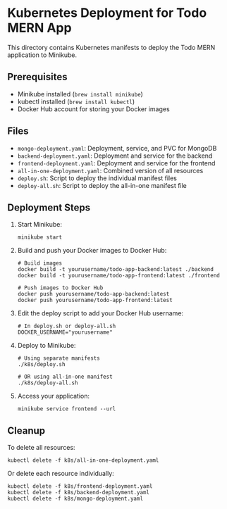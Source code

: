 # Kubernetes Deployment for Todo MERN App

This directory contains Kubernetes manifests to deploy the Todo MERN application to Minikube.

## Prerequisites

- Minikube installed (`brew install minikube`)
- kubectl installed (`brew install kubectl`)
- Docker Hub account for storing your Docker images

## Files

- `mongo-deployment.yaml`: Deployment, service, and PVC for MongoDB
- `backend-deployment.yaml`: Deployment and service for the backend
- `frontend-deployment.yaml`: Deployment and service for the frontend
- `all-in-one-deployment.yaml`: Combined version of all resources
- `deploy.sh`: Script to deploy the individual manifest files
- `deploy-all.sh`: Script to deploy the all-in-one manifest file

## Deployment Steps

1. Start Minikube:
   ```
   minikube start
   ```

2. Build and push your Docker images to Docker Hub:
   ```
   # Build images
   docker build -t yourusername/todo-app-backend:latest ./backend
   docker build -t yourusername/todo-app-frontend:latest ./frontend
   
   # Push images to Docker Hub
   docker push yourusername/todo-app-backend:latest
   docker push yourusername/todo-app-frontend:latest
   ```

3. Edit the deploy script to add your Docker Hub username:
   ```
   # In deploy.sh or deploy-all.sh
   DOCKER_USERNAME="yourusername"
   ```

4. Deploy to Minikube:
   ```
   # Using separate manifests
   ./k8s/deploy.sh
   
   # OR using all-in-one manifest
   ./k8s/deploy-all.sh
   ```

5. Access your application:
   ```
   minikube service frontend --url
   ```

## Cleanup

To delete all resources:
```
kubectl delete -f k8s/all-in-one-deployment.yaml
```

Or delete each resource individually:
```
kubectl delete -f k8s/frontend-deployment.yaml
kubectl delete -f k8s/backend-deployment.yaml
kubectl delete -f k8s/mongo-deployment.yaml
``` 